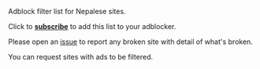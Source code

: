 Adblock filter list for Nepalese sites. 

Click to [**subscribe**](https://subscribe.adblockplus.org/?location=https://raw.githubusercontent.com/nehubuser/Nepal-Filters/master/Nepal%20Filters.txt&title=Nepal%20Filters) to add this list to your adblocker. 

Please open an [issue](https://github.com/nehubuser/Nepal-Filters/issues/new) to report any broken site with detail of what's broken. 

You can request sites with ads to be filtered. 
